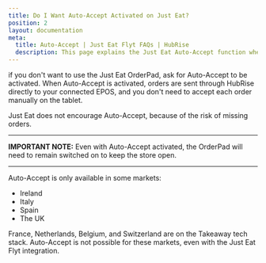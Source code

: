 ```yaml
---
title: Do I Want Auto-Accept Activated on Just Eat?
position: 2
layout: documentation
meta:
  title: Auto-Accept | Just Eat Flyt FAQs | HubRise
  description: This page explains the Just Eat Auto-Accept function when connecting the HubRise Just Eat Flyt Bridge.
---
```


if you don't want to use the Just Eat OrderPad, ask for Auto-Accept to be activated. When Auto-Accept is activated, orders are sent through HubRise directly to your connected EPOS, and you don't need to accept each order manually on the tablet.

Just Eat does not encourage Auto-Accept, because of the risk of missing orders.

---

**IMPORTANT NOTE:** Even with Auto-Accept activated, the OrderPad will need to remain switched on to keep the store open.

---

Auto-Accept is only available in some markets:

- Ireland
- Italy
- Spain
- The UK

France, Netherlands, Belgium, and Switzerland are on the Takeaway tech stack. Auto-Accept is not possible for these markets, even with the Just Eat Flyt integration.
